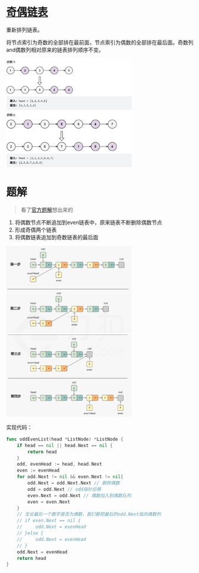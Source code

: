 

# [奇偶链表](https://leetcode-cn.com/leetbook/read/linked-list/fe0kj/)

重新排列链表。 

将节点索引为奇数的全部排在最前面，节点索引为偶数的全部排在最后面。奇数列and偶数列相对原来的链表排列顺序不变。

<img src="pic/%E5%A5%87%E5%81%B6%E9%93%BE%E8%A1%A8.assets/image-20220411114511194.png" alt="image-20220411114511194" style="zoom: 33%;" />



# 题解

> 看了[官方题解](https://leetcode-cn.com/problems/odd-even-linked-list/solution/qi-ou-lian-biao-by-leetcode-solution/)想出来的

1. 将偶数节点不断追加到even链表中，原来链表不断删除偶数节点
2. 形成奇偶两个链表
3. 将偶数链表追加到奇数链表的最后面

<img src="pic/%E5%A5%87%E5%81%B6%E9%93%BE%E8%A1%A8.assets/image-20220411115509675.png" alt="image-20220411115509675" style="zoom: 33%;" />

<img src="pic/%E5%A5%87%E5%81%B6%E9%93%BE%E8%A1%A8.assets/image-20220411115529963.png" alt="image-20220411115529963" style="zoom:33%;" />

实现代码：

```go
func oddEvenList(head *ListNode) *ListNode {
    if head == nil || head.Next == nil {
        return head
    }
    odd, evenHead := head, head.Next
    even := evenHead
    for odd.Next != nil && even.Next != nil{
        odd.Next = odd.Next.Next // 删除偶数
        odd = odd.Next // odd指针后移
        even.Next = odd.Next // 偶数加入到偶数队列
        even = even.Next
    }
    // 无论最后一个数字是否为偶数，我们都把最后的odd.Next指向偶数列
    // if even.Next == nil {
    //     odd.Next = evenHead
    // }else {
    //     odd.Next = evenHead
    // }
    odd.Next = evenHead
    return head    
}
```

